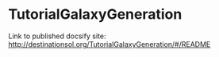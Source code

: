 # TutorialGalaxyGeneration

Link to published docsify site: http://destinationsol.org/TutorialGalaxyGeneration/#/README